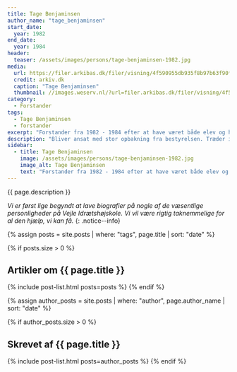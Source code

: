 ```yaml
---
title: Tage Benjaminsen
author_name: "tage_benjaminsen"
start_date: 
  year: 1982
end_date:
  year: 1984
header:
  teaser: /assets/images/persons/tage-benjaminsen-1982.jpg
media: 
  url: https://filer.arkibas.dk/filer/visning/4f590955db935f8b97b63f90f0e7abf9?t=da85b8643e1afcd010584bdd81f60cbb8363973b334dd7466b7a04cba37c8fdf
  credit: arkiv.dk
  caption: "Tage Benjaminsen"
  thumbnail: //images.weserv.nl/?url=filer.arkibas.dk/filer/visning/4f590955db935f8b97b63f90f0e7abf9?t=da85b8643e1afcd010584bdd81f60cbb8363973b334dd7466b7a04cba37c8fdf&w=100
category:
  - Forstander
tags:
  - Tage Benjaminsen
  - forstander
excerpt: "Forstander fra 1982 - 1984 efter at have været både elev og højskolelærer på Den Jyske Idrætsskole. Starter efterfølgende Sundhedshøjskolen i Skagen."
description: "Bliver ansat med stor opbakning fra bestyrelsen. Træder ind i et splittet lærerkollegium og vælger efter to år at få nye udfordringer med at starte en ny højskole i Skagen."
sidebar:
  - title: Tage Benjaminsen
    image: /assets/images/persons/tage-benjaminsen-1982.jpg
    image_alt: Tage Benjaminsen
    text: "Forstander fra 1982 - 1984 efter at have været både elev og højskolelærer på Den Jyske Idrætsskole. Starter efterfølgende Sundhedshøjskolen i Skagen."
---
```


{{ page.description }}

_Vi er først lige begyndt at lave biografier på nogle af de væsentlige personligheder på Vejle Idrætshøjskole. Vi vil være rigtig taknemmelige for al den hjælp, vi kan få._
{: .notice--info}

{% assign posts = site.posts | where: "tags", page.title | sort: "date" %}

{% if posts.size > 0 %}
## Artikler om {{ page.title }}
{% include post-list.html posts=posts %}
{% endif %}

{% assign author_posts = site.posts | where: "author", page.author_name | sort: "date" %}

{% if author_posts.size > 0 %}
## Skrevet af {{ page.title }}
{% include post-list.html posts=author_posts %}
{% endif %}
